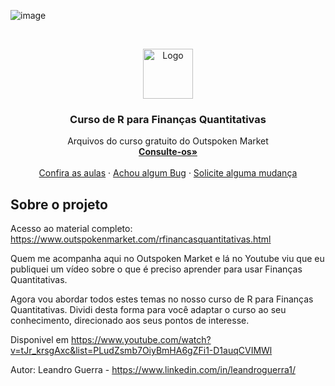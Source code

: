 <!-- PROJECT LOGO -->
![image](https://user-images.githubusercontent.com/4582415/102086960-26251100-3e19-11eb-8bcb-47c01dd92e1b.png)

<br />
<p align="center">
  <a href="https://github.com/leandrowar/Intro-R-Financas-Quantitativas">
    <img src="https://user-images.githubusercontent.com/4582415/102086960-26251100-3e19-11eb-8bcb-47c01dd92e1b.png" alt="Logo" width="80" height="80">
  </a>
<p align="center">
  <h3 align="center">Curso de R para Finanças Quantitativas</h3>

  <p align="center">
    Arquivos do curso gratuito do Outspoken Market
    <br />
    <a href="https://github.com/leandrowar/Intro-R-Financas-Quantitativas"><strong>Consulte-os»</strong></a>
    <br />
    <br />
    <a href="https://www.outspokenmarket.com/rfinancasquantitativas.html">Confira as aulas</a>
    ·
    <a href="https://github.com/leandrowar/Intro-R-Financas-Quantitativas/issues">Achou algum Bug</a>
    ·
    <a href="https://github.com/leandrowar/Intro-R-Financas-Quantitativas/issues">Solicite alguma mudança</a>
  </p>
</p>

<!-- ABOUT THE PROJECT -->
## Sobre o projeto

Acesso ao material completo:  https://www.outspokenmarket.com/rfinancasquantitativas.html

 Quem me acompanha aqui no Outspoken Market e lá no Youtube viu que eu publiquei um vídeo sobre o que é preciso  aprender  para usar  Finanças Quantitativas. 
 
 Agora vou abordar todos estes temas no nosso curso de R para Finanças Quantitativas. Dividi desta forma para você adaptar o curso ao seu conhecimento, direcionado aos seus pontos de interesse.

 Disponivel em https://www.youtube.com/watch?v=tJr_krsgAxc&list=PLudZsmb7OiyBmHA6gZFi1-D1auqCVIMWl
 
 Autor: Leandro Guerra - https://www.linkedin.com/in/leandroguerra1/ 

